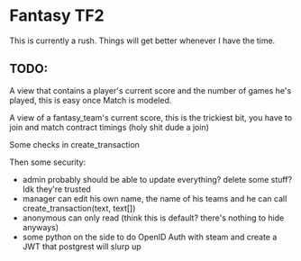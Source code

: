# Fantasy TF2


This is currently a rush. Things will get better whenever I have the time.



## TODO:


A view that contains a player's current score and the number of games he's played, this is easy once Match is modeled.


A view of a fantasy_team's current score, this is the trickiest bit, you have to join and match contract timings (holy shit dude a join)


Some checks in create_transaction


Then some security:

- admin probably should be able to update everything? delete some stuff? Idk they're trusted
- manager can edit his own name, the name of his teams and he can call create_transaction(text, text[])
- anonymous can only read (think this is default? there's nothing to hide anyways)
- some python on the side to do OpenID Auth with steam and create a JWT that postgrest will slurp up
